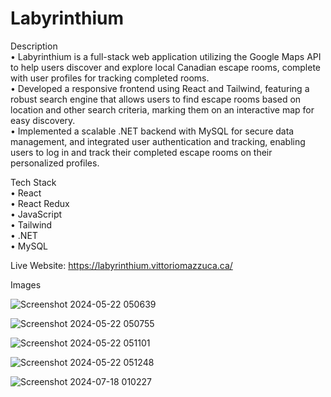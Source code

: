 # Labyrinthium
 
 Description  
• Labyrinthium is a full-stack web application utilizing the Google Maps API to help users discover and explore local Canadian escape rooms, complete with user profiles for tracking completed rooms.  
• Developed a responsive frontend using React and Tailwind, featuring a robust search engine that allows users to find escape rooms based on location and other search criteria, marking them on an interactive map for easy discovery.  
• Implemented a scalable .NET backend with MySQL for secure data management, and integrated user authentication and tracking, enabling users to log in and track their completed escape rooms on their personalized profiles.  

 Tech Stack  
 • React  
 • React Redux  
 • JavaScript    
 • Tailwind      
 • .NET    
 • MySQL  


 Live Website: https://labyrinthium.vittoriomazzuca.ca/  

 Images

 ![Screenshot 2024-05-22 050639](https://github.com/vamazzuca/Labyrinthium/assets/35272187/0ac53a86-4122-45f2-8df0-d67ef69dfe9b)

 
![Screenshot 2024-05-22 050755](https://github.com/vamazzuca/Labyrinthium/assets/35272187/75de6892-96ce-49d2-9ba0-ac3fa95681b6)


![Screenshot 2024-05-22 051101](https://github.com/vamazzuca/Labyrinthium/assets/35272187/66a134bc-9081-4949-8e75-f119460ada0a)


![Screenshot 2024-05-22 051248](https://github.com/vamazzuca/Labyrinthium/assets/35272187/d4c25eb7-26dc-45c4-bbee-686832e65291)


![Screenshot 2024-07-18 010227](https://github.com/user-attachments/assets/c26bd3e9-58b6-47c0-8154-a1f4f1237a46)
